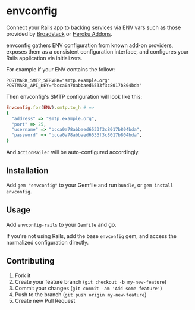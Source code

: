 # envconfig

Connect your Rails app to backing services via ENV vars such as those
provided by [Broadstack][broadstack] or [Heroku Addons][heroku_addons].

envconfig gathers ENV configuration from known add-on providers, exposes them
as a consistent configuration interface, and configures your Rails application
via initializers.

For example if your ENV contains the follow:

```
POSTMARK_SMTP_SERVER="smtp.example.org"
POSTMARK_API_KEY="bcca0a78abbaed6533f3c8017b804bda"
```

Then envconfig's SMTP configuration will look like this:

```ruby
Envconfig.for(ENV).smtp.to_h # =>
{
  "address" => "smtp.example.org",
  "port" => 25,
  "username" => "bcca0a78abbaed6533f3c8017b804bda",
  "password" => "bcca0a78abbaed6533f3c8017b804bda",
}
```

And `ActionMailer` will be auto-configured accordingly.


## Installation

Add `gem "envconfig"` to your Gemfile and run `bundle`,
or `gem install envconfig`.


## Usage

Add `envconfig-rails` to your `Gemfile` and go.

If you're not using Rails, add the base `envconfig` gem, and access the
normalized configuration directly.


## Contributing

1. Fork it
2. Create your feature branch (`git checkout -b my-new-feature`)
3. Commit your changes (`git commit -am 'Add some feature'`)
4. Push to the branch (`git push origin my-new-feature`)
5. Create new Pull Request


[backing_services]: http://12factor.net/backing-services
[broadstack]: https://broadstack.com
[heroku_addons]: https://addons.heroku.com/
